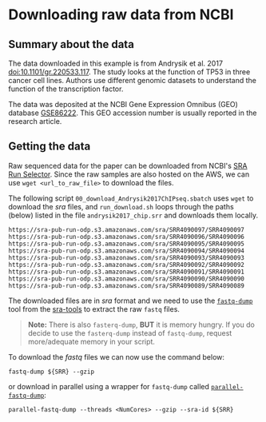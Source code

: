 # Downloading raw data from NCBI

## Summary about the data

The data downloaded in this example is from Andrysik et al. 2017 [doi:10.1101/gr.220533.117](https://genome.cshlp.org/content/27/10/1645). The study looks at the function of TP53 in three cancer cell lines. Authors use different genomic datasets to understand the function of the transcription factor. 

The data was deposited at the NCBI Gene Expression Omnibus (GEO) database [GSE86222](https://www.ncbi.nlm.nih.gov/geo/query/acc.cgi?acc=GSE86222). This GEO accession number is usually reported in the research article.

## Getting the data

Raw sequenced data for the paper can be downloaded from NCBI's [SRA Run Selector](https://www.ncbi.nlm.nih.gov/Traces/study/?acc=SRP083188&o=acc_s%3Aa). Since the raw samples are also hosted on the AWS, we can use `wget <url_to_raw_file>` to download the files. 

The following script `00_download_Andrysik2017ChIPseq.sbatch` uses `wget` to download the *sra* files, and `run_download.sh` loops through the paths (below) listed in the file `andrysik2017_chip.srr` and downloads them locally.

```
https://sra-pub-run-odp.s3.amazonaws.com/sra/SRR4090097/SRR4090097
https://sra-pub-run-odp.s3.amazonaws.com/sra/SRR4090096/SRR4090096
https://sra-pub-run-odp.s3.amazonaws.com/sra/SRR4090095/SRR4090095
https://sra-pub-run-odp.s3.amazonaws.com/sra/SRR4090094/SRR4090094
https://sra-pub-run-odp.s3.amazonaws.com/sra/SRR4090093/SRR4090093
https://sra-pub-run-odp.s3.amazonaws.com/sra/SRR4090092/SRR4090092
https://sra-pub-run-odp.s3.amazonaws.com/sra/SRR4090091/SRR4090091
https://sra-pub-run-odp.s3.amazonaws.com/sra/SRR4090090/SRR4090090
https://sra-pub-run-odp.s3.amazonaws.com/sra/SRR4090089/SRR4090089
```

The downloaded files are in *sra* format and we need to use the [`fastq-dump`](https://github.com/ncbi/sra-tools/wiki/HowTo:-fasterq-dump) tool from the [sra-tools](https://github.com/ncbi/sra-tools/wiki/01.-Downloading-SRA-Toolkit) to extract the raw `fastq` files. 

> **Note:** There is also `fasterq-dump`, **BUT** it is memory hungry. If you do decide to use the `fasterq-dump` instead of `fastq-dump`, request more/adequate memory in your script.

To download the *fastq* files we can now use the command below:

```
fastq-dump ${SRR} --gzip
```

or download in parallel using a wrapper for `fastq-dump` called [`parallel-fastq-dump`](https://github.com/rvalieris/parallel-fastq-dump):

```
parallel-fastq-dump --threads <NumCores> --gzip --sra-id ${SRR}
```